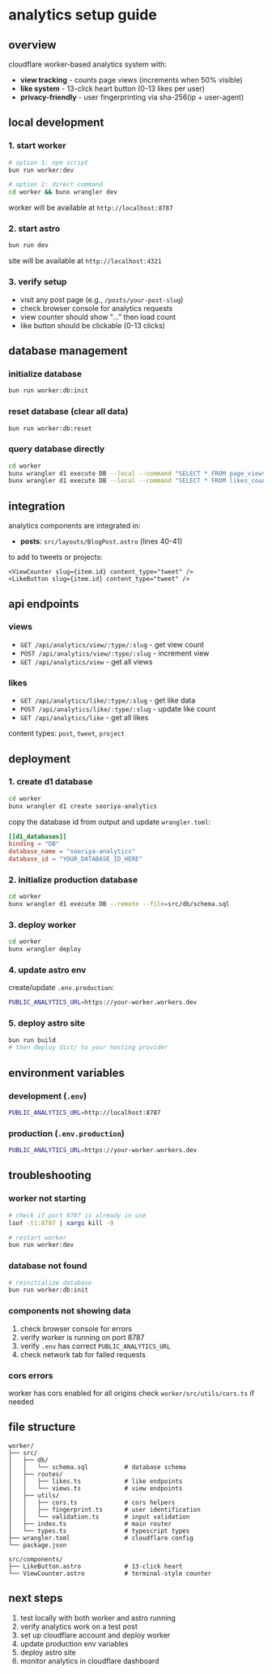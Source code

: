 # analytics setup guide

## overview

cloudflare worker-based analytics system with:
- **view tracking** - counts page views (increments when 50% visible)
- **like system** - 13-click heart button (0-13 likes per user)
- **privacy-friendly** - user fingerprinting via sha-256(ip + user-agent)

## local development

### 1. start worker
```bash
# option 1: npm script
bun run worker:dev

# option 2: direct command
cd worker && bunx wrangler dev
```

worker will be available at `http://localhost:8787`

### 2. start astro
```bash
bun run dev
```

site will be available at `http://localhost:4321`

### 3. verify setup
- visit any post page (e.g., `/posts/your-post-slug`)
- check browser console for analytics requests
- view counter should show "..." then load count
- like button should be clickable (0-13 clicks)

## database management

### initialize database
```bash
bun run worker:db:init
```

### reset database (clear all data)
```bash
bun run worker:db:reset
```

### query database directly
```bash
cd worker
bunx wrangler d1 execute DB --local --command "SELECT * FROM page_views"
bunx wrangler d1 execute DB --local --command "SELECT * FROM likes_count"
```

## integration

analytics components are integrated in:
- **posts**: `src/layouts/BlogPost.astro` (lines 40-41)

to add to tweets or projects:
```astro
<ViewCounter slug={item.id} content_type="tweet" />
<LikeButton slug={item.id} content_type="tweet" />
```

## api endpoints

### views
- `GET /api/analytics/view/:type/:slug` - get view count
- `POST /api/analytics/view/:type/:slug` - increment view
- `GET /api/analytics/view` - get all views

### likes
- `GET /api/analytics/like/:type/:slug` - get like data
- `POST /api/analytics/like/:type/:slug` - update like count
- `GET /api/analytics/like` - get all likes

content types: `post`, `tweet`, `project`

## deployment

### 1. create d1 database
```bash
cd worker
bunx wrangler d1 create sooriya-analytics
```

copy the database id from output and update `wrangler.toml`:
```toml
[[d1_databases]]
binding = "DB"
database_name = "sooriya-analytics"
database_id = "YOUR_DATABASE_ID_HERE"
```

### 2. initialize production database
```bash
cd worker
bunx wrangler d1 execute DB --remote --file=src/db/schema.sql
```

### 3. deploy worker
```bash
cd worker
bunx wrangler deploy
```

### 4. update astro env
create/update `.env.production`:
```bash
PUBLIC_ANALYTICS_URL=https://your-worker.workers.dev
```

### 5. deploy astro site
```bash
bun run build
# then deploy dist/ to your hosting provider
```

## environment variables

### development (`.env`)
```bash
PUBLIC_ANALYTICS_URL=http://localhost:8787
```

### production (`.env.production`)
```bash
PUBLIC_ANALYTICS_URL=https://your-worker.workers.dev
```

## troubleshooting

### worker not starting
```bash
# check if port 8787 is already in use
lsof -ti:8787 | xargs kill -9

# restart worker
bun run worker:dev
```

### database not found
```bash
# reinitialize database
bun run worker:db:init
```

### components not showing data
1. check browser console for errors
2. verify worker is running on port 8787
3. verify `.env` has correct `PUBLIC_ANALYTICS_URL`
4. check network tab for failed requests

### cors errors
worker has cors enabled for all origins
check `worker/src/utils/cors.ts` if needed

## file structure

```
worker/
├── src/
│   ├── db/
│   │   └── schema.sql          # database schema
│   ├── routes/
│   │   ├── likes.ts            # like endpoints
│   │   └── views.ts            # view endpoints
│   ├── utils/
│   │   ├── cors.ts             # cors helpers
│   │   ├── fingerprint.ts      # user identification
│   │   └── validation.ts       # input validation
│   ├── index.ts                # main router
│   └── types.ts                # typescript types
├── wrangler.toml               # cloudflare config
└── package.json

src/components/
├── LikeButton.astro            # 13-click heart
└── ViewCounter.astro           # terminal-style counter
```

## next steps

1. test locally with both worker and astro running
2. verify analytics work on a test post
3. set up cloudflare account and deploy worker
4. update production env variables
5. deploy astro site
6. monitor analytics in cloudflare dashboard
